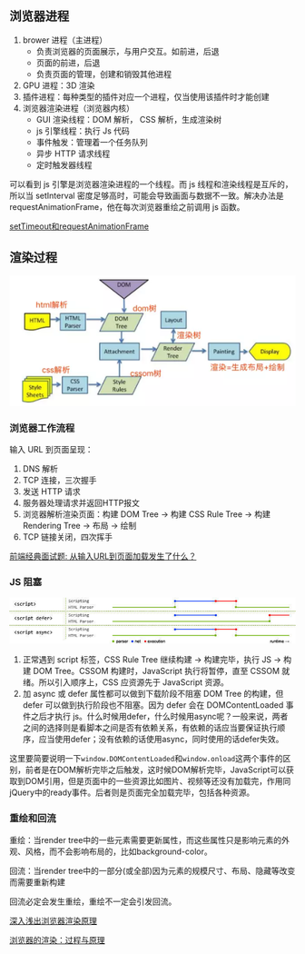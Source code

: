 ## 浏览器进程

1. brower 进程（主进程）
    * 负责浏览器的页面展示，与用户交互。如前进，后退
    * 页面的前进，后退
    * 负责页面的管理，创建和销毁其他进程
2. GPU 进程：3D 渲染
3. 插件进程：每种类型的插件对应一个进程，仅当使用该插件时才能创建
4. 浏览器渲染进程（浏览器内核）
    * GUI 渲染线程：DOM 解析， CSS 解析，生成渲染树
    * js 引擎线程：执行 Js 代码
    * 事件触发：管理着一个任务队列
    * 异步 HTTP 请求线程
    * 定时触发器线程

可以看到 js 引擎是浏览器渲染进程的一个线程。而 js 线程和渲染线程是互斥的，所以当 setInterval 密度足够高时，可能会导致画面与数据不一致。解决办法是 requestAnimationFrame，他在每次浏览器重绘之前调用 js 函数。

[setTimeout和requestAnimationFrame](https://juejin.im/post/5e621f5fe51d452700567c32)

## 渲染过程

![](../../assets/browser_render.png)

### 浏览器工作流程

输入 URL 到页面呈现：

1. DNS 解析
2. TCP 连接，三次握手
3. 发送 HTTP 请求
4. 服务器处理请求并返回HTTP报文
5. 浏览器解析渲染页面：构建 DOM Tree -> 构建 CSS Rule Tree -> 构建 Rendering Tree -> 布局 -> 绘制
6. TCP 链接关闭，四次挥手

[前端经典面试题: 从输入URL到页面加载发生了什么？](https://segmentfault.com/a/1190000006879700)

### JS 阻塞

![](../../assets/browser_render02.png)

1. 正常遇到 script 标签，CSS Rule Tree 继续构建 -> 构建完毕，执行 JS -> 构建 DOM Tree。CSSOM 构建时，JavaScript 执行将暂停，直至 CSSOM 就绪。所以引入顺序上，CSS 应资源先于 JavaScript 资源。
2. 加 async 或 defer 属性都可以做到下载阶段不阻塞 DOM Tree 的构建，但 defer 可以做到执行阶段也不阻塞。因为 defer 会在 DOMContentLoaded 事件之后才执行 js。什么时候用defer，什么时候用async呢？一般来说，两者之间的选择则是看脚本之间是否有依赖关系，有依赖的话应当要保证执行顺序，应当使用defer；没有依赖的话使用async，同时使用的话defer失效。

这里要简要说明一下`window.DOMContentLoaded`和`window.onload`这两个事件的区别，前者是在DOM解析完毕之后触发，这时候DOM解析完毕，JavaScript可以获取到DOM引用，但是页面中的一些资源比如图片、视频等还没有加载完，作用同jQuery中的ready事件。后者则是页面完全加载完毕，包括各种资源。

### 重绘和回流

重绘：当render tree中的一些元素需要更新属性，而这些属性只是影响元素的外观、风格，而不会影响布局的，比如background-color。

回流：当render tree中的一部分(或全部)因为元素的规模尺寸、布局、隐藏等改变而需要重新构建

回流必定会发生重绘，重绘不一定会引发回流。

[深入浅出浏览器渲染原理](https://blog.fundebug.com/2019/01/03/understand-browser-rendering/)

[浏览器的渲染：过程与原理](https://juejin.im/entry/59e1d31f51882578c3411c77)
